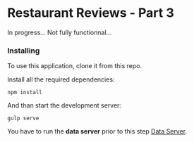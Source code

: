 # Restaurant Reviews - Part 3

In progress... 
Not fully functionnal...

### Installing

To use this application, clone it from this repo.

Install all the required dependencies:

```
npm install
```

And than start the development server:

```
gulp serve
```

You have to run the **data server** prior to this step [Data Server](https://github.com/udacity/mws-restaurant-stage-2).

